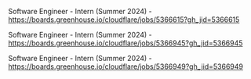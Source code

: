 Software Engineer - Intern (Summer 2024) - https://boards.greenhouse.io/cloudflare/jobs/5366615?gh_jid=5366615

Software Engineer - Intern (Summer 2024)  - https://boards.greenhouse.io/cloudflare/jobs/5366945?gh_jid=5366945

Software Engineer - Intern (Summer 2024)  - https://boards.greenhouse.io/cloudflare/jobs/5366949?gh_jid=5366949

